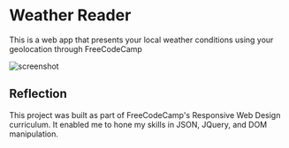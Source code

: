 # Weather Reader

This is a web app that presents your local weather conditions using your geolocation 
through FreeCodeCamp

![screenshot](https://imgur.com/NAQrGtp.png)

## Reflection

This project was built as part of FreeCodeCamp's Responsive Web Design curriculum. It enabled
me to hone my skills in JSON, JQuery, and DOM manipulation. 